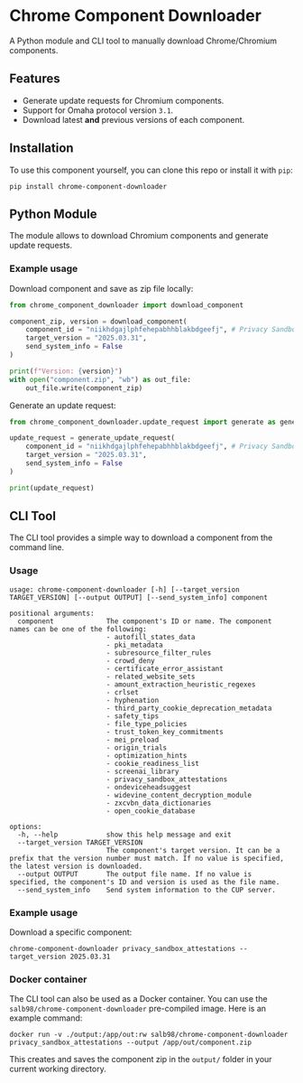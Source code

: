 # Chrome Component Downloader

A Python module and CLI tool to manually download Chrome/Chromium components.

## Features

* Generate update requests for Chromium components.
* Support for Omaha protocol version `3.1`.
* Download latest **and** previous versions of each component.

## Installation

To use this component yourself, you can clone this repo or install it with `pip`:

```shell
pip install chrome-component-downloader
```

## Python Module

The module allows to download Chromium components and generate update requests.

### Example usage

Download component and save as zip file locally:

```py
from chrome_component_downloader import download_component

component_zip, version = download_component(
    component_id = "niikhdgajlphfehepabhhblakbdgeefj", # Privacy Sandbox Attestations
    target_version = "2025.03.31",
    send_system_info = False
)

print(f"Version: {version}")
with open("component.zip", "wb") as out_file:
    out_file.write(component_zip)
```

Generate an update request:

```py
from chrome_component_downloader.update_request import generate as generate_update_request

update_request = generate_update_request(
    component_id = "niikhdgajlphfehepabhhblakbdgeefj", # Privacy Sandbox Attestations
    target_version = "2025.03.31",
    send_system_info = False
)

print(update_request)
```

## CLI Tool

The CLI tool provides a simple way to download a component from the command line.

### Usage

```
usage: chrome-component-downloader [-h] [--target_version TARGET_VERSION] [--output OUTPUT] [--send_system_info] component

positional arguments:
  component             The component's ID or name. The component names can be one of the following: 
                        - autofill_states_data
                        - pki_metadata
                        - subresource_filter_rules
                        - crowd_deny
                        - certificate_error_assistant
                        - related_website_sets
                        - amount_extraction_heuristic_regexes
                        - crlset
                        - hyphenation
                        - third_party_cookie_deprecation_metadata
                        - safety_tips
                        - file_type_policies
                        - trust_token_key_commitments
                        - mei_preload
                        - origin_trials
                        - optimization_hints
                        - cookie_readiness_list
                        - screenai_library
                        - privacy_sandbox_attestations
                        - ondeviceheadsuggest
                        - widevine_content_decryption_module
                        - zxcvbn_data_dictionaries
                        - open_cookie_database

options:
  -h, --help            show this help message and exit
  --target_version TARGET_VERSION
                        The component's target version. It can be a prefix that the version number must match. If no value is specified, the latest version is downloaded.
  --output OUTPUT       The output file name. If no value is specified, the component's ID and version is used as the file name.
  --send_system_info    Send system information to the CUP server.
```

### Example usage

Download a specific component:

```shell
chrome-component-downloader privacy_sandbox_attestations --target_version 2025.03.31
```

### Docker container

The CLI tool can also be used as a Docker container. You can use the `salb98/chrome-component-downloader` pre-compiled image. Here is an example command:

```shell
docker run -v ./output:/app/out:rw salb98/chrome-component-downloader privacy_sandbox_attestations --output /app/out/component.zip
```

This creates and saves the component zip in the `output/` folder in your current working directory.